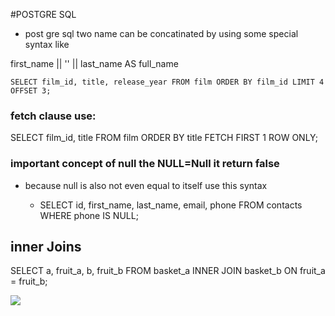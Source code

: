 #POSTGRE SQL    
- post gre sql two name can be concatinated by using some special syntax like 

first_name || '' || last_name  AS  full_name

``
SELECT
	film_id,
	title,
	release_year
FROM
	film
ORDER BY
	film_id
LIMIT 4 OFFSET 3;
``

### fetch clause use:
 SELECT
    film_id,
    title
FROM
    film
ORDER BY
    title 
FETCH FIRST 1 ROW ONLY;

### important concept of null the NULL=Null it return false 
- because null is also not even equal to itself 
 use this syntax 
  
  - SELECT
    id,
    first_name,
    last_name,
    email,
    phone
FROM
    contacts
WHERE
    phone IS NULL;



## inner Joins
SELECT
    a,
    fruit_a,
    b,
    fruit_b
FROM
    basket_a
INNER JOIN basket_b
    ON fruit_a = fruit_b;

![](https://sp.postgresqltutorial.com/wp-content/uploads/2018/12/PostgreSQL-Join-Inner-Join.png)
